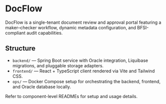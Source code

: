 # DocFlow

DocFlow is a single-tenant document review and approval portal featuring a maker–checker workflow, dynamic metadata configuration, and BFSI-compliant audit capabilities.

## Structure

- `backend/` — Spring Boot service with Oracle integration, Liquibase migrations, and pluggable storage adapters.
- `frontend/` — React + TypeScript client rendered via Vite and Tailwind CSS.
- `ops/` — Docker Compose setup for orchestrating the backend, frontend, and Oracle database locally.

Refer to component-level READMEs for setup and usage details.
